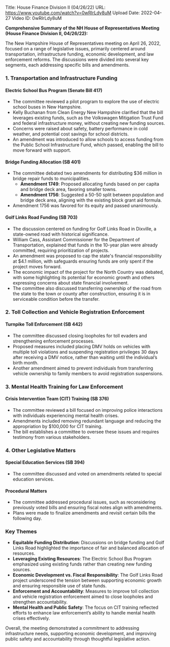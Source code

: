 Title: House Finance Division II (04/26/22)
URL: https://www.youtube.com/watch?v=0wRIrLdy8uM
Upload Date: 2022-04-27
Video ID: 0wRIrLdy8uM

**Comprehensive Summary of the NH House of Representatives Meeting (House Finance Division II, 04/26/22):**

The New Hampshire House of Representatives meeting on April 26, 2022, focused on a range of legislative issues, primarily centered around transportation, infrastructure funding, economic development, and law enforcement reforms. The discussions were divided into several key segments, each addressing specific bills and amendments.

### **1. Transportation and Infrastructure Funding**

#### **Electric School Bus Program (Senate Bill 417)**
- The committee reviewed a pilot program to explore the use of electric school buses in New Hampshire.
- Kelly Buchanan from Clean Energy New Hampshire clarified that the bill leverages existing funds, such as the Volkswagen Mitigation Trust Fund and federal infrastructure money, without creating new funding sources.
- Concerns were raised about safety, battery performance in cold weather, and potential cost savings for school districts.
- An amendment was introduced to allow schools to access funding from the Public School Infrastructure Fund, which passed, enabling the bill to move forward with support.

#### **Bridge Funding Allocation (SB 401)**
- The committee debated two amendments for distributing $36 million in bridge repair funds to municipalities.
  - **Amendment 1749**: Proposed allocating funds based on per capita and bridge deck area, favoring smaller towns.
  - **Amendment 1756**: Suggested a 50-50 split between population and bridge deck area, aligning with the existing block grant aid formula.
- Amendment 1756 was favored for its equity and passed unanimously.

#### **Golf Links Road Funding (SB 703)**
- The discussion centered on funding for Golf Links Road in Dixville, a state-owned road with historical significance.
- William Cass, Assistant Commissioner for the Department of Transportation, explained that funds in the 10-year plan were already committed, requiring prioritization of projects.
- An amendment was proposed to cap the state's financial responsibility at $4.1 million, with safeguards ensuring funds are only spent if the project moves forward.
- The economic impact of the project for the North Country was debated, with some highlighting its potential for economic growth and others expressing concerns about state financial involvement.
- The committee also discussed transferring ownership of the road from the state to the town or county after construction, ensuring it is in serviceable condition before the transfer.

### **2. Toll Collection and Vehicle Registration Enforcement**

#### **Turnpike Toll Enforcement (SB 442)**
- The committee discussed closing loopholes for toll evaders and strengthening enforcement processes.
- Proposed measures included placing DMV holds on vehicles with multiple toll violations and suspending registration privileges 30 days after receiving a DMV notice, rather than waiting until the individual’s birth month.
- Another amendment aimed to prevent individuals from transferring vehicle ownership to family members to avoid registration suspensions.

### **3. Mental Health Training for Law Enforcement**

#### **Crisis Intervention Team (CIT) Training (SB 376)**
- The committee reviewed a bill focused on improving police interactions with individuals experiencing mental health crises.
- Amendments included removing redundant language and reducing the appropriation by $100,000 for CIT training.
- The bill establishes a committee to oversee these issues and requires testimony from various stakeholders.

### **4. Other Legislative Matters**

#### **Special Education Services (SB 394)**
- The committee discussed and voted on amendments related to special education services.

#### **Procedural Matters**
- The committee addressed procedural issues, such as reconsidering previously voted bills and ensuring fiscal notes align with amendments.
- Plans were made to finalize amendments and revisit certain bills the following day.

### **Key Themes**
- **Equitable Funding Distribution**: Discussions on bridge funding and Golf Links Road highlighted the importance of fair and balanced allocation of resources.
- **Leveraging Existing Resources**: The Electric School Bus Program emphasized using existing funds rather than creating new funding sources.
- **Economic Development vs. Fiscal Responsibility**: The Golf Links Road project underscored the tension between supporting economic growth and ensuring responsible use of state funds.
- **Enforcement and Accountability**: Measures to improve toll collection and vehicle registration enforcement aimed to close loopholes and strengthen accountability.
- **Mental Health and Public Safety**: The focus on CIT training reflected efforts to enhance law enforcement’s ability to handle mental health crises effectively.

Overall, the meeting demonstrated a commitment to addressing infrastructure needs, supporting economic development, and improving public safety and accountability through thoughtful legislative action.